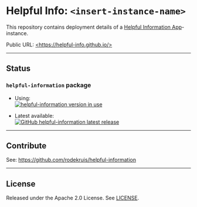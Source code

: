 # Helpful Info: `<insert-instance-name>`

This repository contains deployment details of a [Helpful Information App](https://github.com/rodekruis/helpful-information)-instance.

Public URL: [<https://helpful-info.github.io/<insert-instance-name>>](https://a-marije-j.github.io/my_personal_manual/info)

---

## Status

### `helpful-information` package

- Using:  
  [![helpful-information version in use](https://img.shields.io/github/package-json/dependency-version/helpful-info/template/helpful-information?style=flat-square&logo=github)](.package.json#L7)

- Latest available:  
  [![GitHub helpful-information latest release](https://img.shields.io/github/v/release/rodekruis/helpful-information?display_name=tag&label=helpful-information%20release&logo=github)](https://github.com/rodekruis/helpful-information/releases)

---

## Contribute

See: <https://github.com/rodekruis/helpful-information>

---

## License

Released under the Apache 2.0 License. See [LICENSE](./LICENSE).
